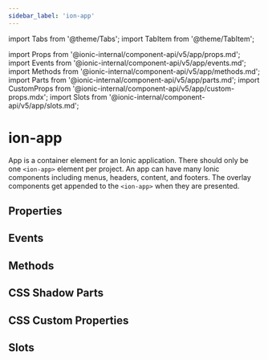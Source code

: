 ```yaml
---
sidebar_label: 'ion-app'
---
```


import Tabs from '@theme/Tabs';
import TabItem from '@theme/TabItem';

import Props from '@ionic-internal/component-api/v5/app/props.md';
import Events from '@ionic-internal/component-api/v5/app/events.md';
import Methods from '@ionic-internal/component-api/v5/app/methods.md';
import Parts from '@ionic-internal/component-api/v5/app/parts.md';
import CustomProps from '@ionic-internal/component-api/v5/app/custom-props.mdx';
import Slots from '@ionic-internal/component-api/v5/app/slots.md';

# ion-app

App is a container element for an Ionic application. There should only be one `<ion-app>` element per project. An app can have many Ionic components including menus, headers, content, and footers. The overlay components get appended to the `<ion-app>` when they are presented.

## Properties

<Props />

## Events

<Events />

## Methods

<Methods />

## CSS Shadow Parts

<Parts />

## CSS Custom Properties

<CustomProps />

## Slots

<Slots />
